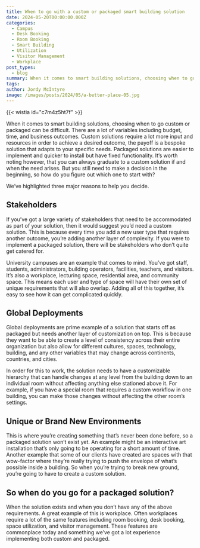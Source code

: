 ```yaml
---
title: When to go with a custom or packaged smart building solution
date: 2024-05-20T00:00:00.000Z
categories:
  - Campus
  - Desk Booking
  - Room Booking
  - Smart Building
  - Utilization
  - Visitor Management
  - Workplace
post_types:
  - blog
summary: When it comes to smart building solutions, choosing when to go custom or packaged is difficult. Here's how to approach it.
tags:
author: Jordy McIntyre
image: /images/posts/2024/05/a-better-place-05.jpg
---
```

{{< wistia id="c7m4z5ht7f" >}}

When it comes to smart building solutions, choosing when to go custom or packaged can be difficult. There are a lot of variables including budget, time, and business outcomes. Custom solutions require a lot more input and resources in order to achieve a desired outcome, the payoff is a bespoke solution that adapts to your specific needs. Packaged solutions are easier to implement and quicker to install but have fixed functionality. It’s worth noting however, that you can always graduate to a custom solution if and when the need arises. But you still need to make a decision in the beginning, so how do you figure out which one to start with?

We’ve highlighted three major reasons to help you decide.

Stakeholders
------------

If you’ve got a large variety of stakeholders that need to be accommodated as part of your solution, then it would suggest you’d need a custom solution. This is because every time you add a new user type that requires another outcome, you’re adding another layer of complexity. If you were to implement a packaged solution, there will be stakeholders who don’t quite get catered for.

University campuses are an example that comes to mind. You’ve got staff, students, administrators, building operators, facilities, teachers, and visitors. It’s also a workplace, lecturing space, residential area, and community space. This means each user and type of space will have their own set of unique requirements that will also overlap. Adding all of this together, it’s easy to see how it can get complicated quickly.

Global Deployments
------------------

Global deployments are prime example of a solution that starts off as packaged but needs another layer of customization on top. This is because they want to be able to create a level of consistency across their entire organization but also allow for different cultures, spaces, technology, building, and any other variables that may change across continents, countries, and cities.

In order for this to work, the solution needs to have a customizable hierarchy that can handle changes at any level from the building down to an individual room without affecting anything else stationed above it. For example, if you have a special room that requires a custom workflow in one building, you can make those changes without affecting the other room’s settings.

Unique or Brand New Environments
--------------------------------

This is where you’re creating something that’s never been done before, so a packaged solution won’t exist yet. An example might be an interactive art installation that’s only going to be operating for a short amount of time. Another example that some of our clients have created are spaces with that wow-factor where they’re really trying to push the envelope of what’s possible inside a building. So when you’re trying to break new ground, you’re going to have to create a custom solution.

So when do you go for a packaged solution?
------------------------------------------

When the solution exists and when you don’t have any of the above requirements. A great example of this is workplace. Often workplaces require a lot of the same features including room booking, desk booking, space utilization, and visitor management. These features are commonplace today and something we’ve got a lot experience implementing both custom and packaged.

‍
